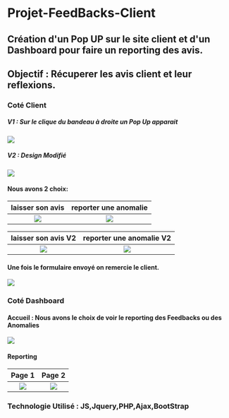 # Projet-FeedBacks-Client
## Création d'un Pop UP sur le site client et d'un Dashboard pour faire un reporting des avis.
## Objectif : Récuperer les avis client et leur reflexions.

### Coté Client

##### V1 : Sur le clique du bandeau à droite un Pop Up apparait
![](https://i.imgur.com/jEz7Fk7.png)

##### V2 : Design Modifié
![](https://i.imgur.com/8s1LxpH.png)


#### Nous avons 2 choix:

laisser son avis                     |  reporter une anomalie
:-------------------------:          |:-------------------------:
![](https://i.imgur.com/Z2yLH4i.png) | ![](https://i.imgur.com/ArVg1yH.png)

laisser son avis V2                  |  reporter une anomalie V2
:-------------------------:          |:-------------------------:
![](https://i.imgur.com/oz1I51w.png) | ![](https://i.imgur.com/n9PJTuC.png)

#### Une fois le formulaire envoyé on remercie le client.
![](https://i.imgur.com/rdp4mmY.png)

### Coté Dashboard
#### Accueil : Nous avons le choix de voir le reporting des Feedbacks ou des Anomalies
![](https://i.imgur.com/ln8dUHl.png)

#### Reporting
Page 1                  |  Page 2 
:-------------------------:          |:-------------------------:
![](https://i.imgur.com/RpLbdvI.png) | ![](https://i.imgur.com/YEMDfOl.png)

### Technologie Utilisé : JS,Jquery,PHP,Ajax,BootStrap

